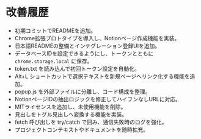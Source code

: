 # 改善履歴

- 初期コミットでREADMEを追加。
- Chrome拡張プロトタイプを導入し、Notionページ作成機能を実装。
- 日本語READMEの整備とインテグレーション登録UIを追加。
- データベースIDを設定できるようにし、トークンとともに `chrome.storage.local` に保存。
- token.txt を読み込んで初回トークン設定を自動化。
- Alt+L ショートカットで選択テキストを新規ページへリンク化する機能を追加。
- popup.js を外部ファイルに分離し、コード構成を整理。
- NotionページIDの抽出ロジックを修正してハイフンなしURLに対応。
- MITライセンスを追加し、未使用機能を削除。
- 見出しをトグル見出しへ変換する機能を実装。
- fetch 呼び出しを try/catch で囲み、通信失敗時のログを強化。
- プロジェクトコンテキストやドキュメントを随時拡充。
